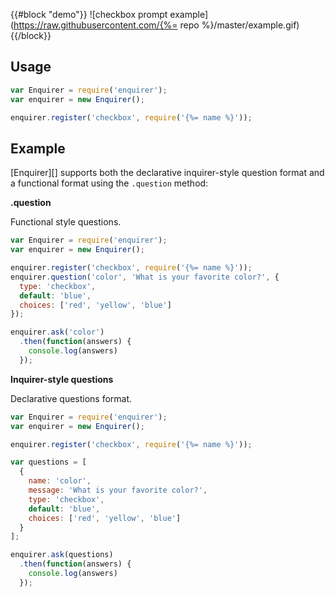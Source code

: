{{#block "demo"}}
![checkbox prompt example](https://raw.githubusercontent.com/{%= repo %}/master/example.gif)
{{/block}}


## Usage

```js
var Enquirer = require('enquirer');
var enquirer = new Enquirer();

enquirer.register('checkbox', require('{%= name %}'));
```

## Example

[Enquirer][] supports both the declarative inquirer-style question format and a functional format using the `.question` method:

**.question**

Functional style questions.

```js
var Enquirer = require('enquirer');
var enquirer = new Enquirer();

enquirer.register('checkbox', require('{%= name %}'));
enquirer.question('color', 'What is your favorite color?', {
  type: 'checkbox',
  default: 'blue',
  choices: ['red', 'yellow', 'blue']
});

enquirer.ask('color')
  .then(function(answers) {
    console.log(answers)
  });
```

**Inquirer-style questions**

Declarative questions format.

```js
var Enquirer = require('enquirer');
var enquirer = new Enquirer();

enquirer.register('checkbox', require('{%= name %}'));

var questions = [
  {
    name: 'color',
    message: 'What is your favorite color?',
    type: 'checkbox',
    default: 'blue',
    choices: ['red', 'yellow', 'blue']
  }
];

enquirer.ask(questions)
  .then(function(answers) {
    console.log(answers)
  });
```
